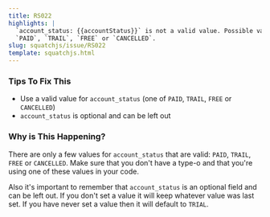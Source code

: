 ```yaml
---
title: RS022
highlights: |
  `account_status: {{accountStatus}}` is not a valid value. Possible values are 
  `PAID`, `TRAIL`, `FREE` or `CANCELLED`.
slug: squatchjs/issue/RS022
template: squatchjs.html
---
```


### Tips To Fix This

 - Use a valid value for `account_status` (one of `PAID`, `TRAIL`, `FREE` or `CANCELLED`)
 - `account_status` is optional and can be left out

### Why is This Happening?

There are only a few values for `account_status` that are valid: `PAID`, `TRAIL`, `FREE` or `CANCELLED`. Make sure that you
don't have a type-o and that you're using one of these values in your code.

Also it's important to remember that `account_status` is an optional field and can be left out.
If you don't set a value it will keep whatever value was last set.
If you have never set a value then it will default to `TRIAL`. 
